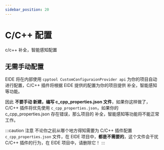 ```yaml
---
sidebar_position: 20
---
```


# C/C++ 配置

c/c++ 补全，智能感知配置

## 无需手动配置

EIDE 将在内部使用 `cpptool CustomConfiguraionProvider api` 为你的项目自动进行配置，C/C++ 插件将根据 EIDE 提供的配置为你的项目提供 补全，智能感知等功能。

因此 **不要手动 新建，编写 c_cpp_properties.json 文件**，如果你这样做了，C/C++ 插件将优先使用 `c_cpp_properties.json`，如果你的 c_cpp_properties.json 存在错误，那么项目的 补全，智能感知等功能将不能正常工作。

:::caution 注意
不论你之前从哪个地方得知需要为 C/C++ 插件配置 `c_cpp_properties.json` 文件，在 EIDE 项目中，**都是不需要的**，这个文件会干扰 C/C++ 插件的行为，在 EIDE 项目中，请删除它！
:::
